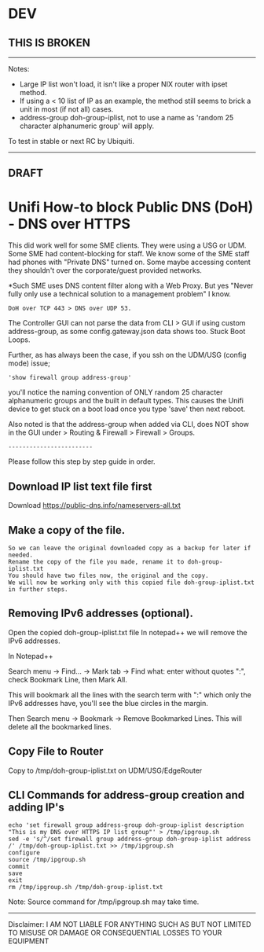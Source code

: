 # DEV

## THIS IS BROKEN 

-----

Notes:

* Large IP list won't load, it isn't like a proper NIX router with ipset method.
* If using a < 10 list of IP as an example, the method still seems to brick a unit in most (if not all) cases.
* address-group doh-group-iplist, not to use a name as 'random 25 character alphanumeric group' will apply.


To test in stable or next RC by Ubiquiti.


---------

## DRAFT

# Unifi How-to block Public DNS (DoH) - DNS over HTTPS


This did work well for some SME clients. They were using a USG or UDM. Some SME had content-blocking for staff. We know some of the SME staff had phones with "Private DNS" turned on. Some maybe accessing content they shouldn't over the corporate/guest provided networks. 

*Such SME uses DNS content filter along with a Web Proxy. But yes "Never fully only use a technical solution to a management problem" I know.

	DoH over TCP 443 > DNS over UDP 53. 

The Controller GUI can not parse the data from CLI > GUI if using custom address-group, as some config.gateway.json data shows too. Stuck Boot Loops.

Further, as has always been the case, if you ssh on the UDM/USG (config mode) issue; 

	'show firewall group address-group' 
you'll notice the naming convention of ONLY random 25 character alphanumeric groups and the built in default types. This causes the Unifi device to get stuck on a boot load once you type 'save' then next reboot.


Also noted is that the address-group when added via CLI, does NOT show in the GUI under > Routing & Firewall > Firewall > Groups. 
	
	------------------------
	
Please follow this step by step guide in order.

## Download IP list text file first
Download  https://public-dns.info/nameservers-all.txt 



## Make a copy of the file.
	So we can leave the original downloaded copy as a backup for later if needed.
	Rename the copy of the file you made, rename it to doh-group-iplist.txt
	You should have two files now, the original and the copy.
	We will now be working only with this copied file doh-group-iplist.txt in further steps.

## Removing IPv6 addresses (optional).
Open the copied doh-group-iplist.txt file In notepad++ we will remove the IPv6 addresses.

In Notepad++

Search menu -> Find... -> Mark tab -> Find what: enter without quotes ":", check Bookmark Line, then Mark All. 

This will bookmark all the lines with the search term with ":" which only the IPv6 addresses have, you'll see the blue circles in the margin.

Then Search menu -> Bookmark -> Remove Bookmarked Lines. This will delete all the bookmarked lines.


## Copy File to Router
Copy <source location of doh-group-iplist.txt> to /tmp/doh-group-iplist.txt on UDM/USG/EdgeRouter

## CLI Commands for address-group creation and adding IP's

    echo 'set firewall group address-group doh-group-iplist description "This is my DNS over HTTPS IP list group"' > /tmp/ipgroup.sh
    sed -e 's/^/set firewall group address-group doh-group-iplist address /' /tmp/doh-group-iplist.txt >> /tmp/ipgroup.sh
    configure
    source /tmp/ipgroup.sh
    commit
    save
    exit
    rm /tmp/ipgroup.sh /tmp/doh-group-iplist.txt
	
	
Note: Source command for /tmp/ipgroup.sh may take time.


---------
Disclaimer: I AM NOT LIABLE FOR ANYTHING SUCH AS BUT NOT LIMITED TO MISUSE OR DAMAGE OR CONSEQUENTIAL LOSSES TO YOUR EQUIPMENT
